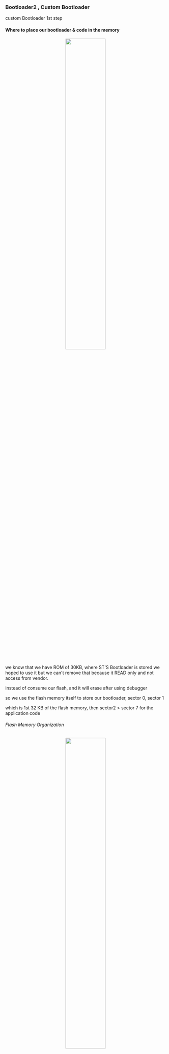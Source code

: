 ### Bootloader2 , Custom Bootloader

custom Bootloader 1st step

#### Where to place our bootloader & code in the memory

<p align="center">
  <img width="50%" height="50%" src="../imgs/boot40.JPG">
</p>

we know that we have ROM of 30KB, where ST'S Bootloader is stored
we hoped to use it but we can't remove that because it READ only and not access from vendor.

instead of consume our flash, and it will erase after using debugger

so we use the flash memory itself to store our bootloader, sector 0, sector 1

which is 1st 32 KB of the flash memory, then sector2 > sector 7 for the application code

###### Flash Memory Organization

<p align="center">
  <img width="50%" height="50%" src="../imgs/boot39.JPG">
</p>

<p align="center">
  <img width="50%" height="50%" src="../imgs/boot41.JPG">
</p>

Note: We can also use external flash to store our Custom Bootloader, as we have Flexible memory controller (FMC) Peripheral In Nucleo64 board to map its addresses to internal processor accessable addresses
which is parallel communication for high speed

but we limited to FMC Block Memory Region

---

#### Host-Bootloader Communication

Host may be PC, or another Microcontroller

<p align="center">
  <img width="50%" height="50%" src="../imgs/boot42.JPG">
</p>

##### Our Communication Architecture

`1)` When your reset your MC, it will make some initialisations, like clock, communicatio9n, then it'll wait for data from host on communication bus

`2)` when host sends command packet , the bootloader will receive it, decode it, checks for data validation(CRC) of the recieved packet

`3)` If data is good, it will send ACK, if it fails it will send NACK

`4)` I f ACK is sent, it will be followed by length to follow
This is total 2B: 1B for ACK, 1B for length
The length is #of bytes the bootloader will send next as reply

`5)` The bootloader sends reply actually

#### Ex1

`1)` Host sends GET_CID Command, get Chip Id is represent a number not string
`2)` CRC is verified, if good, BL sends ACK, 2(as length)
`3)` Then BL executes function that reads Chip Id of the MC
`4)` Then BL sends reply of 2B, and the host knows that is 2B

Let's create 2 projects for BL ,user App using ST generated Code

```c
\r --> Carriage Return
```

##### 1st task: Bootloader jumping to User App for f446

our custom bootloader will be stored in sector 0, 1 in the flash, we want this bootloader to check for a user button, if pressed it will call function Bootloader-UARTReadData, if not, it will jump to user app

<p align="center">
  <img width="50%" height="50%" src="../imgs/boot43.JPG">
</p>

User App is push button act as EXTI source to toggle LED in it's handler ISR

so it's important to test Interrupts in general to test Vector Table Relocation Feature

<p align="center">
  <img width="50%" height="50%" src="../imgs/boot51.JPG">
  <img width="50%" height="50%" src="../imgs/boot52.JPG">
  <img width="50%" height="50%" src="../imgs/boot53.JPG">
  <img width="50%" height="50%" src="../imgs/boot54.JPG">
</p>

#### Now we want to flash this code starting from sector2 in flash??

Through Linker script

<p align="center">
  <img width="50%" height="50%" src="../imgs/boot55.JPG">
  <img width="50%" height="50%" src="../imgs/boot56.JPG">
</p>

<p align="center">
  <img width="50%" height="50%" src="../imgs/boot44.JPG">
</p>

in Nucleo-F446

Processor has feature to tell him about new location for vectortable of user application

###### VectorTable Relocation Feature(VTOR)

- here we have 2 vector tables, one starts @ base of the flash, and one starts @ base od sector2
- when you reset the microcontroller, the bootloader will run first, if user button is not pressed during power up, the B.L will give control to the user app, this is done by calling the reset handler of user app

###### What if wants to handle any interrupt during user app running?

Remember that ARM-Cortex-M processor thinks that V.T is @ Location 0x00000000 which is bydefault `aliased` to 0x08000000, so when it goes to address 0, it actually reads from 0x8000000,
but at this address does't contain `vectortable of user app`, this is the vectortable of B.L

This means that once user app starts running , you have to tell the processor to use user app Vectortable instead of BL Vectortable

This can be done by a register called VTOR(Vector Table Relocation Register)

and can be set at reset habdler of the user app

```c
VTOR = 0x08008000
```

This ensures that whenever any interrupt triggers, the vectortable at sector2 is the one will be used

So you have to think in the reset sequence done by processor to implement it by software in jumping to user app function

When dubugger uploads code erases flash memory starts from origin address in linker script

so we should upload bootloader first then user app

```c
// Nucleo-F446

// User Code Begin PD(Private Define)
#define  FLASH_SECTOR2_BASE_ADDRESS 0x08008000UL

void Bootloader_JumpToUserApp() {
 /* To jump to user app, go to reset handler of user app */

  /* Pointer to function to hold address of the reset handler of the user app */
  void (*App_ResetHandler)(void);

  uint32_t ResetHandlerAddress;
  uint32_t Local_u32MSPVal;

  /* the reset handler of user app is 2nd location at vectortable of user app at sector2 in flash (0x08008000) */

  ResetHandlerAddress = *((volatile uint32_t*)(FLASH_SECTOR2_BASE_ADDRESS + 4));

  App_ResetHandler = (void*)ResetHandlerAddress;

  /* before calling we should initailize MSP for user app by software
  , Configure MSP of user app by reading value from base address of sector2 , 1st location in VT of user app */
  Local_u32MSPVal = *(volatile uint32_t*)(FLASH_SECTOR2_BASE_ADDRESS);

  /*Write the user MSP value into MSP register */
  asm volatile ("MSR MSP, %0"::"r"(Local_u32MSPVal));

  /* now jump to the user app reset handler, now PC update with reset handler of user app and continue in execution */
  App_ResetHandler();
}
```

##### Now relocate vector table at user application, in reset handler of app

_Open_ `startup code file` at `user app project`.

<p align="center">
  <img width="80%" height="50%" src="../imgs/boot46.JPG">
  <img width="80%" height="50%" src="../imgs/boot47.JPG">
  <img width="80%" height="50%" src="../imgs/boot48.JPG">
  <img width="80%" height="50%" src="../imgs/boot49.JPG">
  <img width="80%" height="50%" src="../imgs/boot50.JPG">
</p>

##### Demo Successfull

For Nucleo-F44

<p align="left">
  <img width="80%" height="50%" src="../imgs/boot45.JPG">
</p>

For F103

<p align="left">
  <img width="80%" height="50%" src="../imgs/boot57.JPG">
  <img width="80%" height="50%" src="../imgs/boot58.jpeg">
</p>
